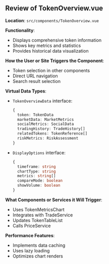 ## Review of TokenOverview.vue

**Location**: `src/components/TokenOverview.vue`

**Functionality**:
- Displays comprehensive token information
- Shows key metrics and statistics
- Provides historical data visualization

**How the User or Site Triggers the Component**:
- Token selection in other components
- Direct URL navigation
- Search result selection

**Virtual Data Types**:
- `TokenOverviewData` interface:
  ```typescript
  {
    token: TokenData
    marketData: MarketMetrics
    socialMetrics: SocialData
    tradingHistory: TradeHistory[]
    relatedTokens: TokenReference[]
    riskMetrics: RiskAssessment
  }
  ```
- `DisplayOptions` interface:
  ```typescript
  {
    timeframe: string
    chartType: string
    metrics: string[]
    compareMode: boolean
    showVolume: boolean
  }
  ```

**What Components or Services it Will Trigger**:
- Uses TokenMetricsChart
- Integrates with TradeService
- Updates TokenTableList
- Calls PriceService

**Performance Features**:
- Implements data caching
- Uses lazy loading
- Optimizes chart renders
